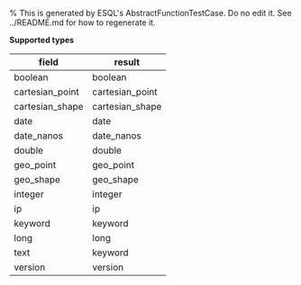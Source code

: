 % This is generated by ESQL's AbstractFunctionTestCase. Do no edit it. See ../README.md for how to regenerate it.

**Supported types**

| field | result |
| --- | --- |
| boolean | boolean |
| cartesian_point | cartesian_point |
| cartesian_shape | cartesian_shape |
| date | date |
| date_nanos | date_nanos |
| double | double |
| geo_point | geo_point |
| geo_shape | geo_shape |
| integer | integer |
| ip | ip |
| keyword | keyword |
| long | long |
| text | keyword |
| version | version |


